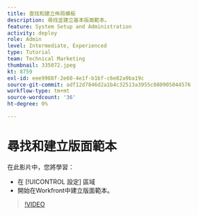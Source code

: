 ```yaml
---
title: 查找和建立佈局模板
description: 尋找並建立基本版面範本。
feature: System Setup and Administration
activity: deploy
role: Admin
level: Intermediate, Experienced
type: Tutorial
team: Technical Marketing
thumbnail: 335072.jpeg
kt: 8759
exl-id: eee9988f-2e60-4e1f-b1bf-c6e82a9ba19c
source-git-commit: adf12d7846d2a1b4c32513a3955c080905044576
workflow-type: tm+mt
source-wordcount: '36'
ht-degree: 0%

---
```


# 尋找和建立版面範本

在此影片中，您將學習：

* 在 [!UICONTROL 設定] 區域
* 開始在Workfront中建立版面範本。

>[!VIDEO](https://video.tv.adobe.com/v/335072/?quality=12)
